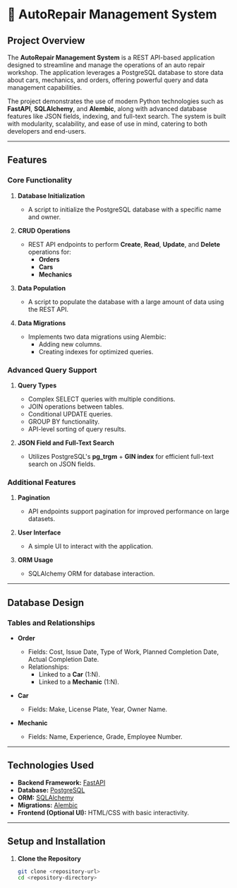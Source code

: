 # 🚗 AutoRepair Management System

## Project Overview

The **AutoRepair Management System** is a REST API-based application designed to streamline and manage the operations of an auto repair workshop. The application leverages a PostgreSQL database to store data about cars, mechanics, and orders, offering powerful query and data management capabilities.

The project demonstrates the use of modern Python technologies such as **FastAPI**, **SQLAlchemy**, and **Alembic**, along with advanced database features like JSON fields, indexing, and full-text search. The system is built with modularity, scalability, and ease of use in mind, catering to both developers and end-users.

---

## Features

### Core Functionality
1. **Database Initialization**
   - A script to initialize the PostgreSQL database with a specific name and owner.

2. **CRUD Operations**
   - REST API endpoints to perform **Create**, **Read**, **Update**, and **Delete** operations for:
     - **Orders**
     - **Cars**
     - **Mechanics**

3. **Data Population**
   - A script to populate the database with a large amount of data using the REST API.

4. **Data Migrations**
   - Implements two data migrations using Alembic:
     - Adding new columns.
     - Creating indexes for optimized queries.

### Advanced Query Support
1. **Query Types**
   - Complex SELECT queries with multiple conditions.
   - JOIN operations between tables.
   - Conditional UPDATE queries.
   - GROUP BY functionality.
   - API-level sorting of query results.

2. **JSON Field and Full-Text Search**
   - Utilizes PostgreSQL's **pg_trgm** + **GIN index** for efficient full-text search on JSON fields.

### Additional Features
1. **Pagination**
   - API endpoints support pagination for improved performance on large datasets.

2. **User Interface**
   - A simple UI to interact with the application.

3. **ORM Usage**
   - SQLAlchemy ORM for database interaction.

---

## Database Design

### Tables and Relationships
- **Order**
  - Fields: Cost, Issue Date, Type of Work, Planned Completion Date, Actual Completion Date.
  - Relationships:
    - Linked to a **Car** (1:N).
    - Linked to a **Mechanic** (1:N).

- **Car**
  - Fields: Make, License Plate, Year, Owner Name.
  
- **Mechanic**
  - Fields: Name, Experience, Grade, Employee Number.

---

## Technologies Used

- **Backend Framework:** [FastAPI](https://fastapi.tiangolo.com/)
- **Database:** [PostgreSQL](https://www.postgresql.org/)
- **ORM:** [SQLAlchemy](https://www.sqlalchemy.org/)
- **Migrations:** [Alembic](https://alembic.sqlalchemy.org/)
- **Frontend (Optional UI):** HTML/CSS with basic interactivity.

---

## Setup and Installation

1. **Clone the Repository**
   ```bash
   git clone <repository-url>
   cd <repository-directory>
